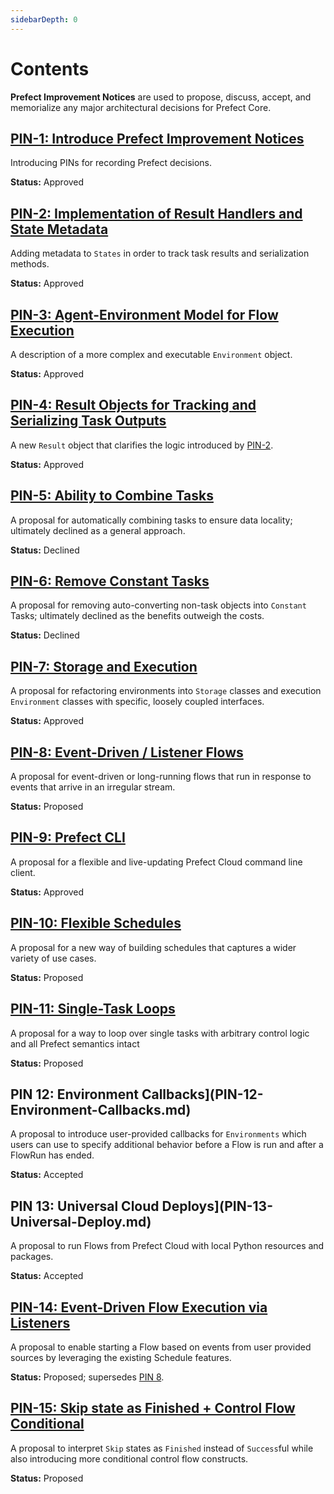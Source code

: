 ```yaml
---
sidebarDepth: 0
---
```


# Contents

**Prefect Improvement Notices** are used to propose, discuss, accept, and memorialize any major architectural decisions for Prefect Core.

## [PIN-1: Introduce Prefect Improvement Notices](PIN-01-Introduce-PINs.md)

Introducing PINs for recording Prefect decisions.

**Status:** Approved

## [PIN-2: Implementation of Result Handlers and State Metadata](PIN-02-Result-Handlers.md)

Adding metadata to `States` in order to track task results and serialization methods.

**Status:** Approved

## [PIN-3: Agent-Environment Model for Flow Execution](PIN-03-Agent-Environment.md)

A description of a more complex and executable `Environment` object.

**Status:** Approved

## [PIN-4: Result Objects for Tracking and Serializing Task Outputs](PIN-04-Result-Objects.md)

A new `Result` object that clarifies the logic introduced by [PIN-2](PIN-02-Result-Handlers.md).

**Status:** Approved

## [PIN-5: Ability to Combine Tasks](PIN-05-Combining-Tasks.md)

A proposal for automatically combining tasks to ensure data locality; ultimately declined as a general approach.

**Status:** Declined

## [PIN-6: Remove Constant Tasks](PIN-06-Remove-Constant-Tasks.md)

A proposal for removing auto-converting non-task objects into `Constant` Tasks; ultimately declined as the benefits outweigh the costs.

**Status:** Declined

## [PIN-7: Storage and Execution](PIN-07-Storage-Execution.md)

A proposal for refactoring environments into `Storage` classes and execution `Environment` classes with specific, loosely coupled interfaces.

**Status:** Approved

## [PIN-8: Event-Driven / Listener Flows](PIN-08-Listener-Flows.md)

A proposal for event-driven or long-running flows that run in response to events that arrive in an irregular stream.

**Status:** Proposed

## [PIN-9: Prefect CLI](PIN-09-CLI.md)

A proposal for a flexible and live-updating Prefect Cloud command line client.

**Status:** Approved

## [PIN-10: Flexible Schedules](PIN-10-Schedules.md)

A proposal for a new way of building schedules that captures a wider variety of use cases.

**Status:** Proposed

## [PIN-11: Single-Task Loops](PIN-11-Task-Loops.md)

A proposal for a way to loop over single tasks with arbitrary control logic and all Prefect semantics intact

**Status:** Proposed

## PIN 12: Environment Callbacks](PIN-12-Environment-Callbacks.md)

A proposal to introduce user-provided callbacks for `Environments` which users can use to specify additional behavior before a Flow is run and after a FlowRun has ended.

**Status:** Accepted

## PIN 13: Universal Cloud Deploys](PIN-13-Universal-Deploy.md)

A proposal to run Flows from Prefect Cloud with local Python resources and packages.

**Status:** Accepted

## [PIN-14: Event-Driven Flow Execution via Listeners](PIN-14-Listener-Flows-2.md)

A proposal to enable starting a Flow based on events from user provided sources by leveraging the existing Schedule features.

**Status:** Proposed; supersedes [PIN 8](PIN-08-Listener-Flows.html).

## [PIN-15: Skip state as Finished + Control Flow Conditional](PIN-15-Skip-as-Finished-and-Conditionals.md)

A proposal to interpret `Skip` states as `Finished` instead of `Success`ful while also introducing more conditional control flow constructs.

**Status:** Proposed
